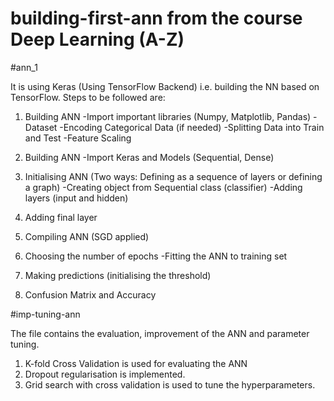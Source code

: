 # building-first-ann from the course Deep Learning (A-Z)
#ann_1

It is using Keras (Using TensorFlow Backend) i.e. building the NN based on TensorFlow.
Steps to be followed are:

1. Building ANN
-Import important libraries (Numpy, Matplotlib, Pandas)
-Dataset
-Encoding Categorical Data (if needed)
-Splitting Data into Train and Test
-Feature Scaling

2. Building ANN
-Import Keras and Models (Sequential, Dense)

3. Initialising ANN (Two ways: Defining as a sequence of layers or defining a graph)
-Creating object from Sequential class (classifier)
-Adding layers (input and hidden)

4. Adding final layer

5. Compiling ANN (SGD applied)

6. Choosing the number of epochs
-Fitting the ANN to training set

7. Making predictions (initialising the threshold)

8. Confusion Matrix and Accuracy 

#imp-tuning-ann

The file contains the evaluation, improvement of the ANN and parameter tuning. 

1. K-fold Cross Validation is used for evaluating the ANN
2. Dropout regularisation is implemented.
3. Grid search with cross validation is used to tune the hyperparameters.

